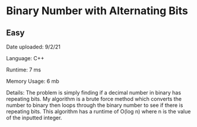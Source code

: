 
# Binary Number with Alternating Bits

## Easy

Date uploaded: 9/2/21

Language: C++

Runtime: 7 ms

Memory Usage: 6 mb

Details: The problem is simply finding if a decimal number in binary has repeating bits. My algorithm is a brute force method which converts the number to binary then loops through the binary number to see if there is repeating bits. This algorithm has a runtime of O(log n) where n is the value of the inputted integer.
